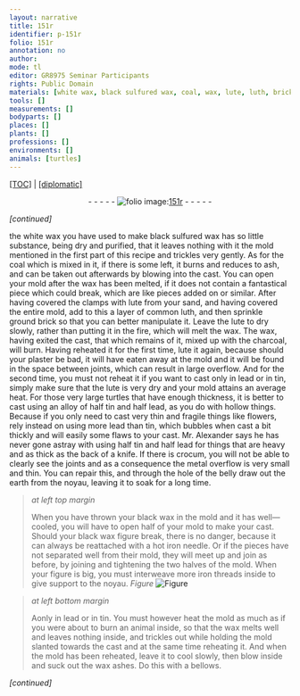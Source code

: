 ```yaml
---
layout: narrative
title: 151r
identifier: p-151r
folio: 151r
annotation: no
author:
mode: tl
editor: GR8975 Seminar Participants
rights: Public Domain
materials: [white wax, black sulfured wax, coal, wax, lute, luth, brick, charcoal, plaster, lead, tin, crocum, black wax, iron]
tools: []
measurements: []
bodyparts: []
places: []
plants: []
professions: []
environments: []
animals: [turtles]
---
```


<p><a href="{{ site.baseurl }}/translation/">[TOC]</a> | <a href="{{ site.baseurl }}/texts/p-151r_tc/">[diplomatic]</a></p><div class="folio" align="center">- - - - - <a href="http://gallica.bnf.fr/ark:/12148/btv1b10500001g/f307.image" target="_blank"><img src="https://cu-mkp.github.io/2017-workshop-edition/assets/photo-icon.png" alt="folio image: " style="display:inline-block; margin-bottom:-3px;"/>151r</a> - - - - - </div>  
 
*[continued]*
  
the <span class="m">white wax</span> you have used to make <span class="m">black sulfured wax</span> has so little substance, being dry and purified, that it leaves nothing with it <span class="sup">the mold mentioned in the first part of this recipe</span> and trickles very gently. As for the <span class="m">coal</span> which is mixed in it, if there is some left, it burns and reduces to ash, and can be taken out afterwards by blowing into the cast. You can open your mold after the <span class="m">wax</span> has been melted, if it does not contain a fantastical piece which could break, which are like pieces added on or similar. After having covered the clamps with <span class="m">lute</span> from your sand, and having covered the entire mold, add to this a layer of common <span class="m">luth</span>, and then sprinkle ground <span class="m">brick</span> so that you can better manipulate it. Leave the <span class="m">lute</span> to dry slowly, rather than putting it in the fire, which will melt the <span class="m">wax</span>. The <span class="m">wax</span>, having exited the cast, that which remains of it, mixed up with the <span class="m">charcoal</span>, will burn. Having reheated it for the first time, <span class="m">lute</span> it again, because should your <span class="m">plaster</span> be bad, it will have eaten away at the mold and it will be found in the space between joints, which can result in large overflow. And for the second time, you must not reheat it if you want to cast only in <span class="m">lead</span> or in <span class="m">tin</span>, simply make sure that the <span class="m">lute</span> is very dry and your mold attains an average heat. For those very large <span class="al">turtles</span> that have enough thickness, it is better to cast using an alloy of half <span class="m">tin</span> and half <span class="m">lead</span>, as you do with hollow things. Because if you only need to cast very thin and fragile things like flowers, rely instead on using more <span class="m">lead</span> than <span class="m">tin</span>, which bubbles when cast a bit thickly and will easily some flaws to your cast. Mr. Alexander says he has never gone astray with using half <span class="m">tin</span> and half <span class="m">lead</span> for things that are heavy and as thick as the back of a knife. If there is <span class="m">crocum</span>, you will not be able to clearly see the joints and as a consequence the metal overflow is very small and thin. You can repair this, and through the hole of the belly draw out the earth from the noyau, leaving it to soak for a long time.
 
> *at left top margin*
> 
> 
> When you have thrown your <span class="m">black wax</span> in the mold and it has well—cooled, you will have to open half of your mold to make your cast. Should your <span class="m">black wax</span> figure break, there is no danger, because it can always be reattached with a hot <span class="m">iron</span> needle. Or if the pieces have not separated well from their mold, they will meet up and join as before, by joining and tightening the two halves of the mold. When your figure is big, you must interweave more <span class="m">iron</span> threads inside to give support to the noyau. 
> *Figure*
> <a href="https://drive.google.com/open?id=0B9-oNrvWdlO5dEhadHEzVWlxejg" target="_blank"><img src="https://cu-mkp.github.io/GR8975-edition/assets/photo-icon.png" alt="Figure" style="display:inline-block; margin-bottom:-3px;"/></a>
 
 
> *at left bottom margin*
> 
> 
>  Aonly in lead or in tin. You must however heat the mold as much as if you were about to burn an animal inside, so that the <span class="m">wax</span> melts well and leaves nothing inside, and trickles out while holding the mold slanted towards the cast and at the same time reheating it. And when the mold has been reheated, leave it to cool slowly, then blow inside and suck out the wax ashes. Do this with a bellows.
 
*[continued]*
 
